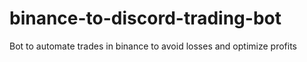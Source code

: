 # binance-to-discord-trading-bot
 Bot to automate trades in binance to avoid losses and optimize profits

